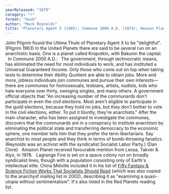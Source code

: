 ```yaml
---
yearReleased: "1979"
category: "r"
format: "book"
author: "Mack Reynolds"
title: "Planetary Agent X (1965); Commune 2000 A.D. (1974); Amazon Planet (1975); Lagrange Five"
---
```

John  Pilgrim found the Ultima Thule of Planetary Agent X to be "delightful".  (Pilgrim 1963) In the United Planets there are said to be several run on an  anarchistic basis. One is a planet called Kropotkin, with Bakunin the capital.
 
In Commune  2000 A.D.: 
 
The government, through technocratic means, has eliminated the need for most individuals to work, and has instituted a Universal Guaranteed Income. Only those who come out on top when taking tests to determine their Ability Quotient are able to obtain jobs. More and more, jobless individuals join communes and pursue their own interests—there are communes for homosexuals, lesbians, artists, nudists, kids who hate everyone over thirty, swinging singles, and many others. A government official objects that "An increasing number of the communards don't participate in even the civil elections. Most aren't eligible to participate in the guild elections, because they hold no jobs, but they don't bother to vote in the civil elections, either. To put it bluntly, they're anarchists." After the main character, who has been assigned to investigate the communes, discovers that the communards are in a conspiracy to institute anarchism by eliminating the political state and transferring democracy to the economic sphere, one member tells him that they prefer the term libertarians.  Say anarchist to most people and they think in terms of bomb-throwing fanatics. (Reynolds was an activist with the syndicalist Socialist Labor Party.) (Dan Clore)
 
Amazon Planet received favourable  mention from Lessa, Takver & Alyx, in 1978.
 
Lagrange Five is set on a space colony run on  broadly syndicalist lines, though with a population consisting only of Earth's  intellectual elite. China Miéville included it in his list of <a href="https://web.archive.org/web/20060216193945/http://www.fantasticmetropolis.com/i/50socialist/" rel="bookmark" title="Fifty Fantasy &amp; Science Fiction Works That Socialists Should Read"> Fifty Fantasy &amp; Science Fiction Works That Socialists Should Read</a> (which was  also copied to the anarchysf mailing list in 2002), describing it as "examining  a quasi-utopia without sentimentalism". It's also listed in the  Red Planets reading list.
 